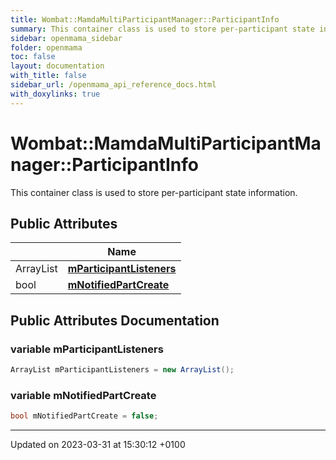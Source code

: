```yaml
---
title: Wombat::MamdaMultiParticipantManager::ParticipantInfo
summary: This container class is used to store per-participant state information. 
sidebar: openmama_sidebar
folder: openmama
toc: false
layout: documentation
with_title: false
sidebar_url: /openmama_api_reference_docs.html
with_doxylinks: true
---
```


# Wombat::MamdaMultiParticipantManager::ParticipantInfo



This container class is used to store per-participant state information. 

## Public Attributes

|                | Name           |
| -------------- | -------------- |
| ArrayList | **[mParticipantListeners](classWombat_1_1MamdaMultiParticipantManager_1_1ParticipantInfo.html#variable-mparticipantlisteners)**  |
| bool | **[mNotifiedPartCreate](classWombat_1_1MamdaMultiParticipantManager_1_1ParticipantInfo.html#variable-mnotifiedpartcreate)**  |

## Public Attributes Documentation

### variable mParticipantListeners

```csharp
ArrayList mParticipantListeners = new ArrayList();
```


### variable mNotifiedPartCreate

```csharp
bool mNotifiedPartCreate = false;
```


-------------------------------

Updated on 2023-03-31 at 15:30:12 +0100